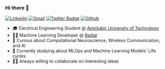 ### Hi there 👋

[![Linkedin](https://img.shields.io/badge/-LinkedIn-blue?style=flat&logo=Linkedin&logoColor=white)](https://www.linkedin.com/in/mohammadhossein-karimi/)
[![Gmail](https://img.shields.io/badge/-Gmail-c14438?style=flat&logo=Gmail&logoColor=white)](mailto:mhusseinkarimi@gmail.com)
[![Twitter Badge](https://img.shields.io/badge/-Twitter-1da1f2?labelColor=1da1f2&logo=twitter&logoColor=white&link=https://twitter.com/Mohamma05755360)](https://twitter.com/Mohamma05755360)
[![Github](https://img.shields.io/github/followers/mhosseinkarimi?label=Follow&style=social)](https://github.com/mhosseinkarimi/)
- 🎓 Electrical Engineering Student @ [Amirkabir University of Technology](https://aut.ac.ir/)
- 🧑‍💻 Machine Learning Developer @ [Radial](https://www.linkedin.com/company/radialmed/?originalSubdomain=ir)
- 🤔 Curious about Computational Neuroscience, Wireless Communication, and AI
- 📖 Currently studying about MLOps and Machine Learning Models' Life cycles
- 🤝🏻 Always willing to collaborate on interesting ideas
